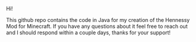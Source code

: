 Hi!

This github repo contains the code in Java for my creation of the Hennessy Mod for Minecraft. If you have any questions about it feel free to reach out and I should respond within a couple days, thanks for your support!
